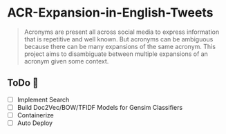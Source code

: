 # ACR-Expansion-in-English-Tweets
> Acronyms are present all across social media to express information that is repetitive and well known. But acronyms can be ambiguous because there can be many expansions of the same acronym. This project aims to disambiguate between multiple expansions of an acronym given some context.
## ToDo :penguin:
- [ ] Implement Search 
- [ ] Build Doc2Vec/BOW/TFIDF Models for Gensim Classifiers
- [ ] Containerize
- [ ] Auto Deploy
